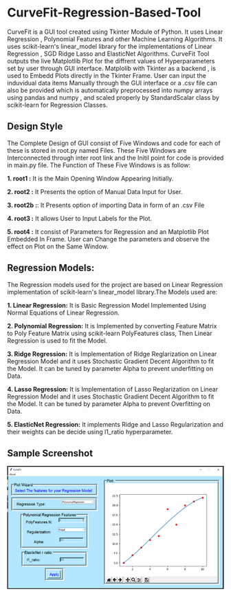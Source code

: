 # CurveFit-Regression-Based-Tool
CurveFit is a GUI tool created using Tkinter Module of Python. It uses Linear Regression , Polynomial Features and other Machine Learning Algorithms. It uses scikit-learn's linear_model library for the implementations of Linear Regression , SGD Ridge Lasso and ElasticNet Algorithms. CurveFit Tool outputs the live Matplotlib Plot for the diffrent values of Hyperparameters set by user through GUI interface. Matplolib with Tkinter as a backend , is used to Embedd Plots directly in the Tkinter Frame. User can input the induvidual data items Manually through the GUI interface or a .csv file can also be provided which is automatically preprocessed into numpy arrays using pandas and numpy , and scaled properly by StandardScalar class by scikit-learn for Regression Classes.

## Design Style
The Complete Design of GUI consist of Five Windows and code for each of these is stored in root<window code>.py named Files.
These Five Windows are Interconnected through inter root link and the Initil point for code is provided in main.py file.
The Function of These Five Windows is as follow:
  
**1. root1 :** It is the Main Opening Window Appearing Initially.

**2. root2 :** It Presents the option of Manual Data Input for User.

**3. root2b :**: It Presents option of importing Data in form of an .csv File

**4. root3 :** It allows User to Input Labels for the Plot.

**5. root4 :** It consist of Parameters for Regression and an Matplotlib Plot Embedded In Frame. User can Change the parameters and 
observe the effect on Plot on the Same Window.

## Regression Models:
The Regression models used for the project are based on Linear Regression implementation of scikit-learn's linear_model library.The Models used are:

**1. Linear Regression:** It is Basic Regression Model Implemented Using Normal Equations of Linear Regression.

**2. Polynomial Regression:** It is Implemented by converting Feature Matrix to Poly Feature Matrix using scikit-learn PolyFeatures class, Then Linear Regression is used to fit the Model.

**3. Ridge Regression:** It is Implementation of Ridge Reglarization on Linear Regression Model and it uses Stochastic Gradient Decent Algorithm to fit the Model. It can be tuned by parameter Alpha to prevent underfitting on Data.

**4. Lasso Regression:** It is Implementation of Lasso Reglarization on Linear Regression Model and it uses Stochastic Gradient Decent Algorithm to fit the Model. It can be tuned by parameter Alpha to prevent Overfitting on Data.

**5. ElasticNet Regression:** It implements Ridge and Lasso Regularization and their weights can be decide using l1_ratio hyperparameter.

## Sample Screenshot
![Root 4 ](frame42.PNG)

